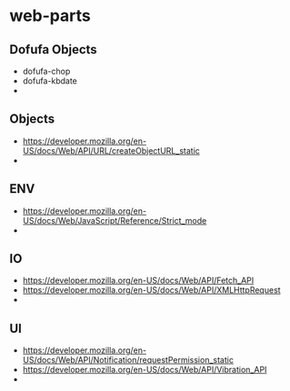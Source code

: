 # web-parts

## Dofufa Objects
  + dofufa-chop
  + dofufa-kbdate
  + 

## Objects
  + https://developer.mozilla.org/en-US/docs/Web/API/URL/createObjectURL_static
  + 

## ENV
  + https://developer.mozilla.org/en-US/docs/Web/JavaScript/Reference/Strict_mode
  + 

## IO
  + https://developer.mozilla.org/en-US/docs/Web/API/Fetch_API
  + https://developer.mozilla.org/en-US/docs/Web/API/XMLHttpRequest
  + 

## UI
  + https://developer.mozilla.org/en-US/docs/Web/API/Notification/requestPermission_static
  + https://developer.mozilla.org/en-US/docs/Web/API/Vibration_API
  +  
